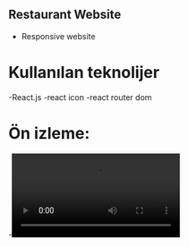 ## Restaurant Website 
- Responsive website
# Kullanılan teknolijer
-React.js
-react icon
-react router dom
 # Ön izleme:
 -![image_alt](https://github.com/muhammedmanduz/RestaurantWebSite/blob/bee53111e67c1b9356a1050d9a79a2dc734e0b79/React%20App%20-%20Google%20Chrome%202025-01-05%2020-40-22(1).mp4)
